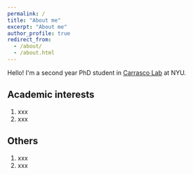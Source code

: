 ```yaml
---
permalink: /
title: "About me"
excerpt: "About me"
author_profile: true
redirect_from: 
  - /about/
  - /about.html
---
```


Hello! I'm a second year PhD student in [Carrasco Lab](https://wp.nyu.edu/carrascolab/) at NYU.

Academic interests
------
1. xxx
2. xxx

Others
------
1. xxx
2. xxx

